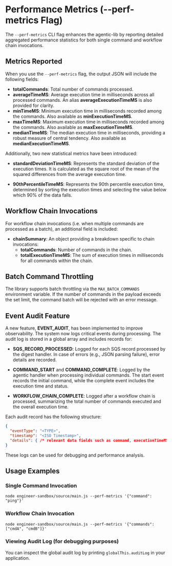 # Performance Metrics (--perf-metrics Flag)

The `--perf-metrics` CLI flag enhances the agentic-lib by reporting detailed aggregated performance statistics for both single command and workflow chain invocations.

## Metrics Reported
When you use the `--perf-metrics` flag, the output JSON will include the following fields:

- **totalCommands**: Total number of commands processed.
- **averageTimeMS**: Average execution time in milliseconds across all processed commands. An alias **averageExecutionTimeMS** is also provided for clarity.
- **minTimeMS**: Minimum execution time in milliseconds recorded among the commands. Also available as **minExecutionTimeMS**.
- **maxTimeMS**: Maximum execution time in milliseconds recorded among the commands. Also available as **maxExecutionTimeMS**.
- **medianTimeMS**: The median execution time in milliseconds, providing a robust measure of central tendency. Also available as **medianExecutionTimeMS**.

Additionally, two new statistical metrics have been introduced:

- **standardDeviationTimeMS**: Represents the standard deviation of the execution times. It is calculated as the square root of the mean of the squared differences from the average execution time.

- **90thPercentileTimeMS**: Represents the 90th percentile execution time, determined by sorting the execution times and selecting the value below which 90% of the data falls.

## Workflow Chain Invocations
For workflow chain invocations (i.e. when multiple commands are processed as a batch), an additional field is included:

- **chainSummary**: An object providing a breakdown specific to chain invocations:
  - **totalCommands**: Number of commands in the chain.
  - **totalExecutionTimeMS**: The sum of execution times in milliseconds for all commands within the chain.

## Batch Command Throttling

The library supports batch throttling via the `MAX_BATCH_COMMANDS` environment variable. If the number of commands in the payload exceeds the set limit, the command batch will be rejected with an error message.

## Event Audit Feature

A new feature, **EVENT_AUDIT**, has been implemented to improve observability. The system now logs critical events during processing. The audit log is stored in a global array and includes records for:

- **SQS_RECORD_PROCESSED**: Logged for each SQS record processed by the digest handler. In case of errors (e.g., JSON parsing failure), error details are recorded.

- **COMMAND_START** and **COMMAND_COMPLETE**: Logged by the agentic handler when processing individual commands. The start event records the initial command, while the complete event includes the execution time and status.

- **WORKFLOW_CHAIN_COMPLETE**: Logged after a workflow chain is processed, summarizing the total number of commands executed and the overall execution time.

Each audit record has the following structure:

```json
{
  "eventType": "<TYPE>",
  "timestamp": "<ISO Timestamp>",
  "details": { /* relevant data fields such as command, executionTimeMS, status, error etc. */ }
}
```

These logs can be used for debugging and performance analysis.

## Usage Examples

### Single Command Invocation

```
node engineer-sandbox/source/main.js --perf-metrics '{"command": "ping"}'
```

### Workflow Chain Invocation

```
node engineer-sandbox/source/main.js --perf-metrics '{"commands": ["cmdA", "cmdB"]}'
```

### Viewing Audit Log (for debugging purposes)
You can inspect the global audit log by printing `globalThis.auditLog` in your application.
